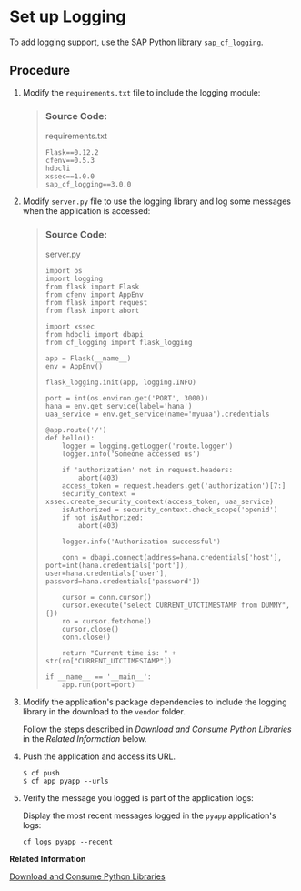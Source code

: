 <!-- loio63b26ec63c644e22b5c401cddaa84650 -->

# Set up Logging

To add logging support, use the SAP Python library `sap_cf_logging`.



## Procedure

1.  Modify the `requirements.txt` file to include the logging module:

    > ### Source Code:  
    > requirements.txt
    > 
    > ```
    > Flask==0.12.2
    > cfenv==0.5.3
    > hdbcli
    > xssec==1.0.0
    > sap_cf_logging==3.0.0
    > 
    > ```

2.  Modify `server.py` file to use the logging library and log some messages when the application is accessed:

    > ### Source Code:  
    > server.py
    > 
    > ```
    > import os
    > import logging
    > from flask import Flask
    > from cfenv import AppEnv
    > from flask import request
    > from flask import abort
    > 
    > import xssec
    > from hdbcli import dbapi
    > from cf_logging import flask_logging
    > 
    > app = Flask(__name__)
    > env = AppEnv()
    > 
    > flask_logging.init(app, logging.INFO)
    > 
    > port = int(os.environ.get('PORT', 3000))
    > hana = env.get_service(label='hana')
    > uaa_service = env.get_service(name='myuaa').credentials
    > 
    > @app.route('/')
    > def hello():
    >     logger = logging.getLogger('route.logger')
    >     logger.info('Someone accessed us')
    > 
    >     if 'authorization' not in request.headers:
    >         abort(403)
    >     access_token = request.headers.get('authorization')[7:]
    >     security_context = xssec.create_security_context(access_token, uaa_service)
    >     isAuthorized = security_context.check_scope('openid')
    >     if not isAuthorized:
    >         abort(403)
    > 
    >     logger.info('Authorization successful')
    > 
    >     conn = dbapi.connect(address=hana.credentials['host'], port=int(hana.credentials['port']), user=hana.credentials['user'], password=hana.credentials['password'])
    > 
    >     cursor = conn.cursor()
    >     cursor.execute("select CURRENT_UTCTIMESTAMP from DUMMY", {})
    >     ro = cursor.fetchone()
    >     cursor.close()
    >     conn.close()
    > 
    >     return "Current time is: " + str(ro["CURRENT_UTCTIMESTAMP"])
    > 
    > if __name__ == '__main__':
    >     app.run(port=port)
    > 
    > ```

3.  Modify the application's package dependencies to include the logging library in the download to the `vendor` folder.

    Follow the steps described in *Download and Consume Python Libraries* in the *Related Information* below.

4.  Push the application and access its URL.

    ```
    $ cf push
    $ cf app pyapp --urls
    ```

5.  Verify the message you logged is part of the application logs:

    Display the most recent messages logged in the `pyapp` application's logs:

    ```
    cf logs pyapp --recent
    ```


**Related Information**  


[Download and Consume Python Libraries](download-and-consume-python-libraries-842824f.md "A selection of SAP-specific and ready-to-use Python client libraries is available for download from the SAP Service Marketplace.")

